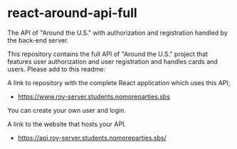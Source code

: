 # react-around-api-full
The API of "Around the U.S." with authorization and registration handled by the back-end server.

This repository contains the full API of "Around the U.S." project that features user authorization and user registration and handles cards and users. Please add to this readme:

A link to repository with the complete React application which uses this API;
* https://www.roy-server.students.nomoreparties.sbs

You can create your own user and login.

A link to the website that hosts your API.
* https://api.roy-server.students.nomoreparties.sbs/
